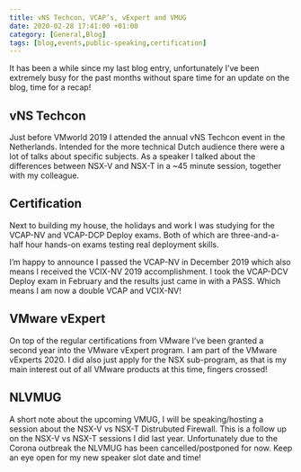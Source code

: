 ```yaml
---
title: vNS Techcon, VCAP’s, vExpert and VMUG
date: 2020-02-28 17:41:00 +01:00
category: [General,Blog]
tags: [blog,events,public-speaking,certification]
---
```


It has been a while since my last blog entry, unfortunately I’ve been extremely busy for the past months without spare time for an update on the blog, time for a recap!

## vNS Techcon
Just before VMworld 2019 I attended the annual vNS Techcon event in the Netherlands. Intended for the more technical Dutch audience there were a lot of talks about specific subjects.
As a speaker I talked about the differences between NSX-V and NSX-T in a ~45 minute session, together with my colleague.

## Certification
Next to building my house, the holidays and work I was studying for the VCAP-NV and VCAP-DCP Deploy exams. Both of which are three-and-a-half hour hands-on exams testing real deployment skills.

I’m happy to announce I passed the VCAP-NV in December 2019 which also means I received the VCIX-NV 2019 accomplishment. I took the VCAP-DCV Deploy exam in February and the results just came in with a PASS. Which means I am now a double VCAP and VCIX-NV!

## VMware vExpert
On top of the regular certifications from VMware I’ve been granted a second year into the VMware vExpert program. I am part of the VMware vExperts 2020. I did also just apply for the NSX sub-program, as that is my main interest out of all VMware products at this time, fingers crossed!

## NLVMUG
A short note about the upcoming VMUG, I will be speaking/hosting a session about the NSX-V vs NSX-T Distrubuted Firewall. This is a follow up on the NSX-V vs NSX-T sessions I did last year. Unfortunately due to the Corona outbreak the NLVMUG has been cancelled/postponed for now. Keep an eye open for my new speaker slot date and time!